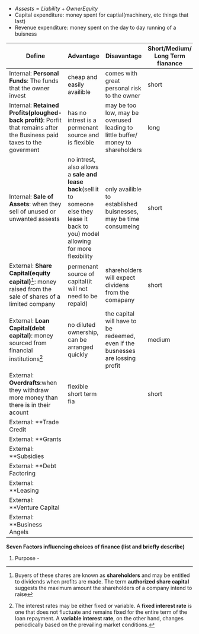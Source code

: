  - $Assests=Liability+OwnerEquity$
 - Capital expenditure: money spent for captial(machinery, etc things that last)
 - Revenue expenditure: money spent on the day to day running of a buisness

| Define | Advantage | Disavantage | Short/Medium/ Long Term fianance |
|--|--|--|--|
| Internal: **Personal Funds**: The funds that the owner invest | cheap and easily availible | comes with great personal risk to the owner | short |
| Internal: **Retained Profits(ploughed-back profit)**: Porfit that remains after the Business paid taxes to the goverment | has no intrest is a permenant source and is flexible |  may be too low, may be overused leading to little buffer/ money to shareholders | long |
| Internal: **Sale of Assets**: when they sell of unused or unwanted assests | no intrest, also allows a **sale and lease back**(sell it to someone else they lease it back to you) model allowing for more flexibility | only availible to established buisnesses, may be time consumeing | short |
| External: **Share Capital(equity capital)**[^1]: money raised from the sale of shares of a limited company | permenant source of capital(it will not need to be repaid) | shareholders will expect dividens from the comapany | short |
| External: **Loan Capital(debt capital)**: money sourced from financial institutions[^2] | no diluted ownership, can be arranged quickly | the capital will have to be redeemed, even if the busnesses are lossing profit | medium |
| External: **Overdrafts**:when they withdraw more money than there is in their acount | flexible short term fia |  | short |
| External: **Trade Credit |  |  |  |
| External: **Grants |  |  |  |
| External: **Subsidies |  |  |  |
| External: **Debt Factoring |  |  |  |
| External: **Leasing |  |  |  |
| External: **Venture Capital |  |  |  |
| External: **Business Angels |  |  |  |

**Seven Factors influencing choices of finance (list and briefly describe)**
1.  Purpose -


[^1]:Buyers of these shares are known as **shareholders** and may be entitled to dividends when profits are made. The term **authorized share capital** suggests the maximum amount the shareholders of a company intend to raise

[^2]:The interest rates may be either fixed or variable. A **fixed interest rate** is one that does not fluctuate and remains fixed for the entire term of the loan repayment. A **variable interest rate**, on the other hand, changes periodically based on the prevailing market conditions.
<!--stackedit_data:
eyJoaXN0b3J5IjpbMTQ4ODQ4ODYzNSwtMzE4MzU2MjkxLDE4Mj
MwOTIwMTYsLTMwMzc0MDQ2OSwtMjA4ODc0NjYxMl19
-->